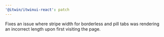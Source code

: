 ```yaml
---
'@itwin/itwinui-react': patch
---
```


Fixes an issue where stripe width for borderless and pill tabs was rendering an incorrect length upon first visiting the page.
